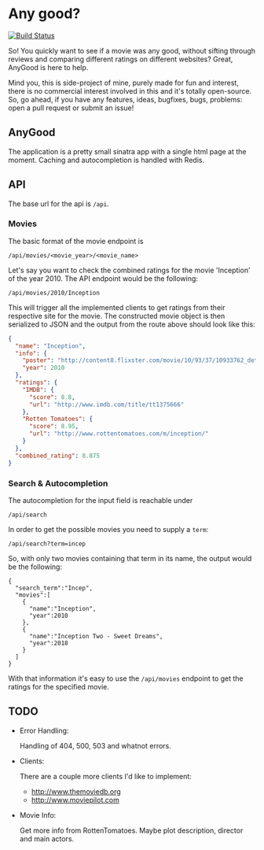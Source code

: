 # Any good?

[![Build Status](https://secure.travis-ci.org/mrnugget/anygood.png)](http://travis-ci.org/mrnugget/anygood)


So! You quickly want to see if a movie was any good, without sifting through
reviews and comparing different ratings on different websites? Great, AnyGood is
here to help.

Mind you, this is side-project of mine, purely made for fun and interest, there
is no commercial interest involved in this and it's totally open-source. So, go
ahead, if you have any features, ideas, bugfixes, bugs, problems: open a pull
request or submit an issue!

## AnyGood

The application is a pretty small sinatra app with a single html page at the
moment. Caching and autocompletion is handled with Redis.

## API

The base url for the api is `/api`.

### Movies

The basic format of the movie endpoint is

```
/api/movies/<movie_year>/<movie_name>
```

Let's say you want to check the combined ratings for the movie 'Inception' of
the year 2010. The API endpoint would be the following: 

```
/api/movies/2010/Inception
```

This will trigger all the implemented clients to get ratings from their
respective site for the movie. The constructed movie object is then serialized
to JSON and the output from the route above should look like this:

```json
{
  "name": "Inception",
  "info": {
    "poster": "http://content8.flixster.com/movie/10/93/37/10933762_det.jpg",
    "year": 2010
  },
  "ratings": {
    "IMDB": {
      "score": 8.8,
      "url": "http://www.imdb.com/title/tt1375666"
    },
    "Rotten Tomatoes": {
      "score": 8.95,
      "url": "http://www.rottentomatoes.com/m/inception/"
    }
  },
  "combined_rating": 8.875
}
```

### Search & Autocompletion

The autocompletion for the input field is reachable under

```
/api/search
```

In order to get the possible movies you need to supply a `term`:

```
/api/search?term=incep
```

So, with only two movies containing that term in its name, the output would be
the following:

```
{
  "search_term":"Incep",
  "movies":[
    {
      "name":"Inception",
      "year":2010
    },
    {
      "name":"Inception Two - Sweet Dreams",
      "year":2018
    }
  ]
}
```

With that information it's easy to use the `/api/movies` endpoint to get the
ratings for the specified movie.

## TODO

- Error Handling:

  Handling of 404, 500, 503 and whatnot errors.

- Clients:
  
  There are a couple more clients I'd like to implement:

  - http://www.themoviedb.org
  - http://www.moviepilot.com

- Movie Info:

  Get more info from RottenTomatoes. Maybe plot description, director
  and main actors.
